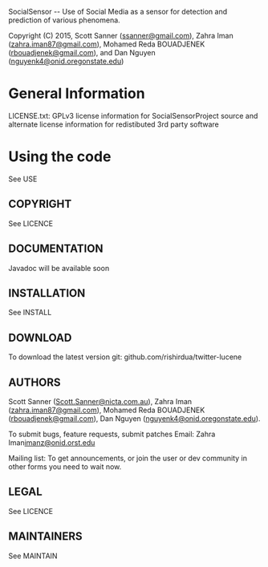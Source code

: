 SocialSensor -- Use of Social Media as a sensor for detection and prediction of various phenomena.

Copyright (C) 2015, Scott Sanner (ssanner@gmail.com), Zahra Iman (zahra.iman87@gmail.com), Mohamed Reda BOUADJENEK (rbouadjenek@gmail.com), and Dan Nguyen  (nguyenk4@onid.oregonstate.edu)


General Information
===================
LICENSE.txt:  GPLv3 license information for SocialSensorProject source and alternate
              license information for redistibuted 3rd party software

Using the code
===================
See USE


COPYRIGHT
---------
See LICENCE


DOCUMENTATION
-------------
Javadoc will be available soon


INSTALLATION
------------
See INSTALL


DOWNLOAD
--------
To download the latest version
git: github.com/rishirdua/twitter-lucene

AUTHORS
-------
Scott Sanner (Scott.Sanner@nicta.com.au), Zahra Iman (zahra.iman87@gmail.com), Mohamed Reda BOUADJENEK (rbouadjenek@gmail.com), Dan Nguyen (nguyenk4@onid.oregonstate.edu).

To submit bugs, feature requests, submit patches
Email: Zahra Iman<imanz@onid.orst.edu>

Mailing list:
To get announcements, or join the user or dev community in other forms you need to wait now.

LEGAL
-----
See LICENCE

MAINTAINERS
-----------
See MAINTAIN
